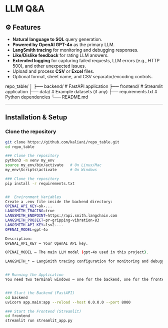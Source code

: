 # LLM Q&A 

## ⚙️ Features
- **Natural language to SQL** query generation.
- **Powered by OpenAI GPT-4o** as the primary LLM.
- **LangSmith tracing** for monitoring and debugging responses.
- **Like/Dislike feedback** for rating LLM answers.
- **Extended logging** for capturing failed requests, LLM errors (e.g., HTTP 500), and other unexpected issues.
- Upload and process **CSV** or **Excel** files.
- Optional format, sheet name, and CSV separator/encoding controls.


repo_table/
│
├── backend/          # FastAPI application
├── frontend/         # Streamlit application
├── data/             # Example datasets (if any)
├── requirements.txt  # Python dependencies
└── README.md


---

## Installation & Setup

### Clone the repository
```bash
git clone https://github.com/kaliani/repo_table.git
cd repo_table

### Clone the repository
python3 -m venv my_env
source my_env/bin/activate   # On Linux/Mac
my_env\Scripts\activate      # On Windows

### Clone the repository
pip install -r requirements.txt


##  Environment Variables
Create a .env file inside the backend directory:
OPENAI_API_KEY=sk-...
LANGSMITH_TRACING=true
LANGSMITH_ENDPOINT=https://api.smith.langchain.com
LANGSMITH_PROJECT=pr-gripping-vibration-83
LANGSMITH_API_KEY=lsv2-...
OPENAI_MODEL=gpt-4o

Description:
OPENAI_API_KEY – Your OpenAI API key.

OPENAI_MODEL – The main LLM model (gpt-4o used in this project).

LANGSMITH_* – LangSmith tracing configuration for monitoring and debugging.


## Running the Application
You need two terminal windows — one for the backend, one for the frontend.


### Start the Backend (FastAPI)
cd backend
uvicorn app.main:app --reload --host 0.0.0.0 --port 8000

### Start the Frontend (Streamlit)
cd frontend
streamlit run streamlit_app.py
